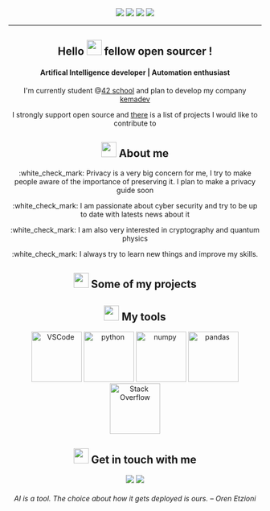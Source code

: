 <!-- TODO add a header image -->

<div align=center>
	<img src="https://img.shields.io/badge/Age-25-blue">
	<img src="https://img.shields.io/badge/Focus-AI%20%2F%20Automation%20%2F%20SysAdmin-brightgreen">
	<img src="https://img.shields.io/badge/Location-France-brightgreen">
	<img src="https://img.shields.io/badge/Languages-French%20%2F%20English-brightgreen">
</div>

***

<h2 align=center>
	<p>Hello <img src="https://github.com/kema-dev/kemadev/blob/main/assets/hi.gif?raw=true" width="30px"> fellow open sourcer !</p>
</h2>
<h4 align=center>
	Artifical Intelligence developer | Automation enthusiast
</h4>

<p align=center>I'm currently student @<a href="https://42.fr/">42 school</a> and plan to develop my company <a href="https://github.com/kemadev">kemadev</a></p>
<p align=center>I strongly support open source and <a href="https://github.com/kema-dev/awesome-projects">there</a> is a list of projects I would like to contribute to</p>

<h2 align=center>
<img src="https://media.giphy.com/media/iY8CRBdQXODJSCERIr/giphy.gif" width="30px"> About me
</h2>

<p align=center>:white_check_mark: Privacy is a very big concern for me, I try to make people aware of the importance of preserving it. I plan to make a privacy guide soon<p>

<p align=center>:white_check_mark: I am passionate about cyber security and try to be up to date with latests news about it</p>

<p align=center>:white_check_mark: I am also very interested in cryptography and quantum physics</p>

<p align=center>:white_check_mark: I always try to learn new things and improve my skills.</p>

<h2 align=center>
<img src="https://media.giphy.com/media/iY8CRBdQXODJSCERIr/giphy.gif" width="30px"> Some of my projects
</h2>

<h2 align=center>
<img src="https://media.giphy.com/media/iY8CRBdQXODJSCERIr/giphy.gif" width="30px"> My tools
</h2>

<p align=center>
<img height="100px" src="https://github.com/kema-dev/kemadev/blob/main/assets/vscode_logo.svg?raw=true" alt ="VSCode">
<img height="100px" src="https://github.com/kema-dev/kemadev/blob/main/assets/python-logo-generic.svg?raw=true" alt="python">
<img height="100px" src="https://github.com/kema-dev/kemadev/blob/main/assets/numpy_logo_2020.svg?raw=true" alt="numpy">
<img height="100px" src="https://github.com/kema-dev/kemadev/blob/main/assets/pandas_logo.png?raw=true" alt="pandas">
<img height="100px" src="https://raw.githubusercontent.com/kema-dev/kemadev/4cb75b7f4a2bf088c1c259827ef5837504f3f7e6/assets/stackoverflow_logosvg.svg" alt="Stack Overflow">
</p>

<h2 align=center>
<img src="https://raw.githubusercontent.com/kema-dev/kemadev/main/assets/send.webp" width="30px"> Get in touch with me
</h2>

<p align=center>
<img href="https://kemadev.fr" src="https://img.shields.io/website?down_message=kemadev.fr&up_message=kemadev.fr&url=https%3A%2F%2Fkemadev.fr">
<img href="mailto:contact@kemadev.fr" src="https://img.shields.io/badge/mail-contact%40kemadev.fr-brightgreen">
</p>

<h6 align=center>
AI is a tool. The choice about how it gets deployed is ours. – Oren Etzioni
</h6>
